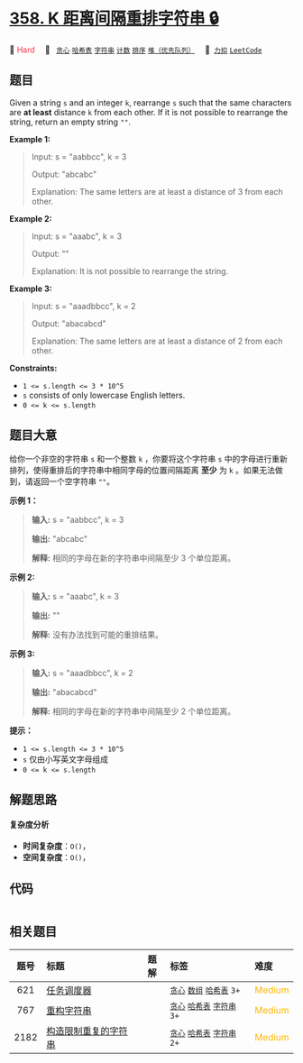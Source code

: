 # [358. K 距离间隔重排字符串 🔒](https://2xiao.github.io/leetcode-js/problem/0358.html)

🔴 <font color=#ff334b>Hard</font>&emsp; 🔖&ensp; [`贪心`](/tag/greedy.md) [`哈希表`](/tag/hash-table.md) [`字符串`](/tag/string.md) [`计数`](/tag/counting.md) [`排序`](/tag/sorting.md) [`堆（优先队列）`](/tag/heap-priority-queue.md)&emsp; 🔗&ensp;[`力扣`](https://leetcode.cn/problems/rearrange-string-k-distance-apart) [`LeetCode`](https://leetcode.com/problems/rearrange-string-k-distance-apart)

## 题目

Given a string `s` and an integer `k`, rearrange `s` such that the same
characters are **at least** distance `k` from each other. If it is not
possible to rearrange the string, return an empty string `""`.



**Example 1:**

> Input: s = "aabbcc", k = 3
> 
> Output: "abcabc"
> 
> Explanation: The same letters are at least a distance of 3 from each other.

**Example 2:**

> Input: s = "aaabc", k = 3
> 
> Output: ""
> 
> Explanation: It is not possible to rearrange the string.

**Example 3:**

> Input: s = "aaadbbcc", k = 2
> 
> Output: "abacabcd"
> 
> Explanation: The same letters are at least a distance of 2 from each other.

**Constraints:**

  * `1 <= s.length <= 3 * 10^5`
  * `s` consists of only lowercase English letters.
  * `0 <= k <= s.length`


## 题目大意

给你一个非空的字符串 `s` 和一个整数 `k` ，你要将这个字符串 `s` 中的字母进行重新排列，使得重排后的字符串中相同字母的位置间隔距离 **至少**
为 `k` 。如果无法做到，请返回一个空字符串 `""`。



**示例 1：**

> 
> 
> 
> 
> 
> **输入:** s = "aabbcc", k = 3
> 
> **输出:** "abcabc" 
> 
> **解释:** 相同的字母在新的字符串中间隔至少 3 个单位距离。
> 
> 

**示例 2:**

> 
> 
> 
> 
> 
> **输入:** s = "aaabc", k = 3
> 
> **输出:** "" 
> 
> **解释:** 没有办法找到可能的重排结果。
> 
> 

**示例  3:**

> 
> 
> 
> 
> 
> **输入:** s = "aaadbbcc", k = 2
> 
> **输出:** "abacabcd"
> 
> **解释:** 相同的字母在新的字符串中间隔至少 2 个单位距离。
> 
> 



**提示：**

  * `1 <= s.length <= 3 * 10^5`
  * `s` 仅由小写英文字母组成
  * `0 <= k <= s.length`


## 解题思路

#### 复杂度分析

- **时间复杂度**：`O()`，
- **空间复杂度**：`O()`，

## 代码

```javascript

```

## 相关题目

<!-- prettier-ignore -->
| 题号 | 标题 | 题解 | 标签 | 难度 |
| :------: | :------ | :------: | :------ | :------ |
| 621 | [任务调度器](https://leetcode.com/problems/task-scheduler) |  |  [`贪心`](/tag/greedy.md) [`数组`](/tag/array.md) [`哈希表`](/tag/hash-table.md) `3+` | <font color=#ffb800>Medium</font> |
| 767 | [重构字符串](https://leetcode.com/problems/reorganize-string) |  |  [`贪心`](/tag/greedy.md) [`哈希表`](/tag/hash-table.md) [`字符串`](/tag/string.md) `3+` | <font color=#ffb800>Medium</font> |
| 2182 | [构造限制重复的字符串](https://leetcode.com/problems/construct-string-with-repeat-limit) |  |  [`贪心`](/tag/greedy.md) [`哈希表`](/tag/hash-table.md) [`字符串`](/tag/string.md) `2+` | <font color=#ffb800>Medium</font> |